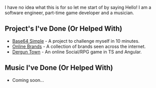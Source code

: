 I have no idea what this is for so let me start of by saying Hello!
I am a software engineer, part-time game developer and a musician.

## Project's I've Done (Or Helped With)
- [Base64 Simple](/base64-simple) - A project to challenge myself in 10 minutes.
- [Online Brands](/OnlineBrands) - A collection of brands seen across the internet.
- [Dergun Town](https://derguns.town) - An online Social/RPG game in TS and Angular. 

## Music I've Done (Or Helped With)
- Coming soon...
